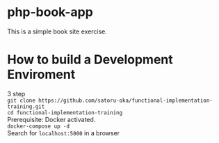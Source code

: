 # php-book-app
This is a simple book site exercise.
# How to build a Development Enviroment
3 step<br>
`git clone https://github.com/satoru-oka/functional-implementation-training.git`<br>
`cd functional-implementation-training`<br>
Prerequisite: Docker activated.<br>
`docker-compose up -d`<br>
Search for `localhost:5000` in a browser
